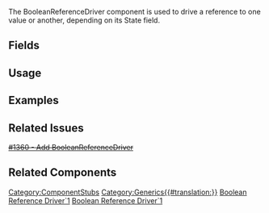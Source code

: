 <languages></languages> <translate>

The BooleanReferenceDriver component is used to drive a reference to one
value or another, depending on its State field.

## Fields

## Usage

## Examples

## Related Issues

[<s>#1360 - Add
BooleanReferenceDriver<T></s>](https://github.com/Resonite-Metaverse/ResonitePublic/issues/1360)

## Related Components

</translate>

[Category:ComponentStubs](Category:ComponentStubs "wikilink")
[Category:Generics{{#translation:}}](Category:Generics{{#translation:}} "wikilink")
[Boolean Reference
Driver\`1](Category:Components{{#translation:}} "wikilink") [Boolean
Reference
Driver\`1](Category:Components:Transform:Drivers{{#translation:}} "wikilink")